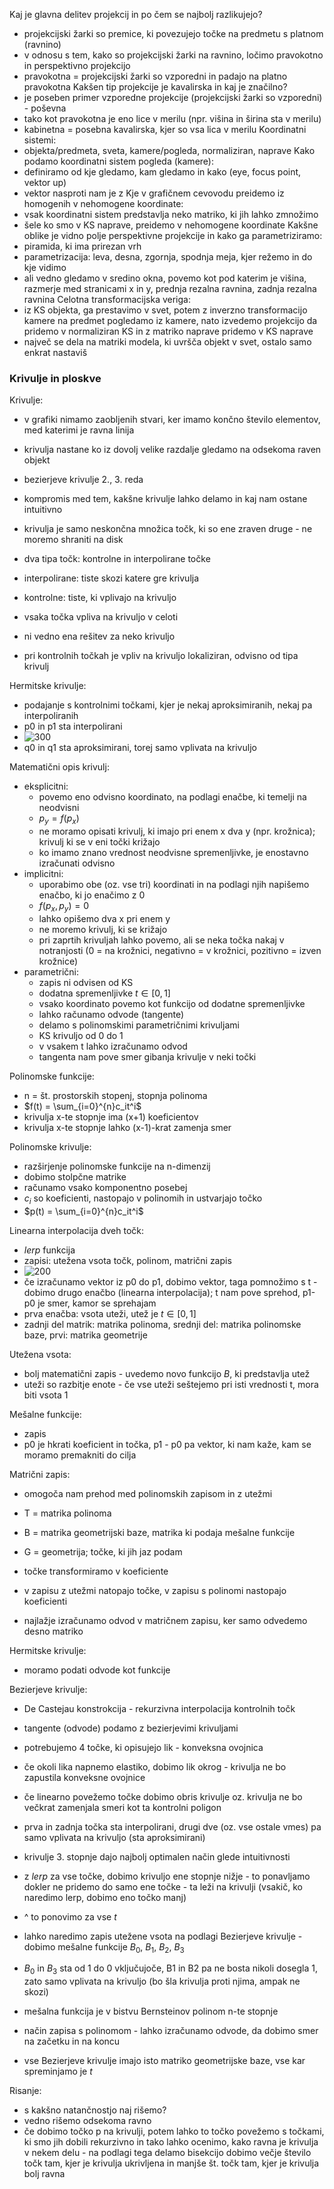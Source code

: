 Kaj je glavna delitev projekcij in po čem se najbolj razlikujejo?
- projekcijski žarki so premice, ki povezujejo točke na predmetu s platnom (ravnino)
- v odnosu s tem, kako so projekcijski žarki na ravnino, ločimo pravokotno in perspektivno projekcijo
- pravokotna = projekcijski žarki so vzporedni in padajo na platno pravokotna
Kakšen tip projekcije je kavalirska in kaj je značilno?
- je poseben primer vzporedne projekcije (projekcijski žarki so vzporedni) - poševna
- tako kot pravokotna je eno lice v merilu (npr. višina in širina sta v merilu)
- kabinetna = posebna kavalirska, kjer so vsa lica v merilu
Koordinatni sistemi:
- objekta/predmeta, sveta, kamere/pogleda, normaliziran, naprave
Kako podamo koordinatni sistem pogleda (kamere):
- definiramo od kje gledamo, kam gledamo in kako (eye, focus point, vektor up)
- vektor nasproti nam je z
Kje v grafičnem cevovodu preidemo iz homogenih v nehomogene koordinate:
- vsak koordinatni sistem predstavlja neko matriko, ki jih lahko zmnožimo
- šele ko smo v KS naprave, preidemo v nehomogene koordinate
Kakšne oblike je vidno polje perspektivne projekcije in kako ga parametriziramo:
- piramida, ki ima prirezan vrh
- parametrizacija: leva, desna, zgornja, spodnja meja, kjer režemo in do kje vidimo
- ali vedno gledamo v sredino okna, povemo kot pod katerim je višina, razmerje med stranicami x in y, prednja rezalna ravnina, zadnja rezalna ravnina
Celotna transformacijska veriga:
- iz KS objekta, ga prestavimo v svet, potem z inverzno transformacijo kamere na predmet pogledamo iz kamere, nato izvedemo projekcijo da pridemo v normaliziran KS in z matriko naprave pridemo v KS naprave
- največ se dela na matriki modela, ki uvršča objekt v svet, ostalo samo enkrat nastaviš


### Krivulje in ploskve

Krivulje:
- v grafiki nimamo zaobljenih stvari, ker imamo končno število elementov, med katerimi je ravna linija
- krivulja nastane ko iz dovolj velike razdalje gledamo na odsekoma raven objekt
- bezierjeve krivulje 2., 3. reda

- kompromis med tem, kakšne krivulje lahko delamo in kaj nam ostane intuitivno
- krivulja je samo neskončna množica točk, ki so ene zraven druge - ne moremo shraniti na disk
- dva tipa točk: kontrolne in interpolirane točke
- interpolirane: tiste skozi katere gre krivulja
- kontrolne: tiste, ki vplivajo na krivuljo

- vsaka točka vpliva na krivuljo v celoti
- ni vedno ena rešitev za neko krivuljo

- pri kontrolnih točkah je vpliv na krivuljo lokaliziran, odvisno od tipa krivulj

Hermitske krivulje:
- podajanje s kontrolnimi točkami, kjer je nekaj aproksimiranih, nekaj pa interpoliranih
- p0 in p1 sta interpolirani
- ![300](../../Images2/Pasted%20image%2020241023104232.png)
- q0 in q1 sta aproksimirani, torej samo vplivata na krivuljo

Matematični opis krivulj:
- eksplicitni:
	- povemo eno odvisno koordinato, na podlagi enačbe, ki temelji na neodvisni
	- $p_y = f(p_x)$
	- ne moramo opisati krivulj, ki imajo pri enem x dva y (npr. krožnica); krivulj ki se v eni točki križajo
	- ko imamo znano vrednost neodvisne spremenljivke, je enostavno izračunati odvisno
- implicitni:
	- uporabimo obe (oz. vse tri) koordinati in na podlagi njih napišemo enačbo, ki jo enačimo z 0
	- $f(p_x, p_y) = 0$
	- lahko opišemo dva x pri enem y
	- ne moremo krivulj, ki se križajo
	- pri zaprtih krivuljah lahko povemo, ali se neka točka nakaj v notranjosti (0 = na krožnici, negativno = v krožnici, pozitivno = izven krožnice)
- parametrični:
	- zapis ni odvisen od KS
	- dodatna spremenljivke $t \in [0, 1]$
	- vsako koordinato povemo kot funkcijo od dodatne spremenljivke
	- lahko računamo odvode (tangente)
	- delamo s polinomskimi parametričnimi krivuljami
	- KS krivuljo od 0 do 1
	- v vsakem t lahko izračunamo odvod
	- tangenta nam pove smer gibanja krivulje v neki točki

Polinomske funkcije:
- n = št. prostorskih stopenj, stopnja polinoma
- $f(t) = \sum_{i=0}^{n}c_it^i$
- krivulja x-te stopnje ima (x+1) koeficientov
- krivulja x-te stopnje lahko (x-1)-krat zamenja smer

Polinomske krivulje:
- razširjenje polinomske funkcije na n-dimenzij
- dobimo stolpčne matrike
- računamo vsako komponentno posebej
- $c_i$ so koeficienti, nastopajo v polinomih in ustvarjajo točko
- $p(t) = \sum_{i=0}^{n}c_it^i$

Linearna interpolacija dveh točk:
- $lerp$ funkcija
- zapisi: utežena vsota točk, polinom, matrični zapis
- ![200](../../Images2/Pasted%20image%2020241023112640.png)
- če izračunamo vektor iz p0 do p1, dobimo vektor, taga pomnožimo s t - dobimo drugo enačbo (linearna interpolacija); t nam pove sprehod, p1-p0 je smer, kamor se sprehajam
- prva enačba: vsota uteži, utež je $t \in [0, 1]$
- zadnji del matrik: matrika polinoma, srednji del: matrika polinomske baze, prvi: matrika geometrije

Utežena vsota:
- bolj matematični zapis - uvedemo novo funkcijo $B$, ki predstavlja utež
- uteži so razbitje enote - če vse uteži seštejemo pri isti vrednosti t, mora biti vsota 1

Mešalne funkcije:
- zapis 
- p0 je hkrati koeficient in točka, p1 - p0 pa vektor, ki nam kaže, kam se moramo premakniti do cilja

Matrični zapis:
- omogoča nam prehod med polinomskih zapisom in z utežmi
- T = matrika polinoma
- B = matrika geometrijski baze, matrika ki podaja mešalne funkcije
- G = geometrija; točke, ki jih jaz podam
- točke transformiramo v koeficiente
- v zapisu z utežmi natopajo točke, v zapisu s polinomi nastopajo koeficienti

- najlažje izračunamo odvod v matričnem zapisu, ker samo odvedemo desno matriko

Hermitske krivulje:
- moramo podati odvode kot funkcije

Bezierjeve krivulje:
- De Castejau konstrokcija - rekurzivna interpolacija kontrolnih točk
- tangente (odvode) podamo z bezierjevimi krivuljami
- potrebujemo 4 točke, ki opisujejo lik - konveksna ovojnica
- če okoli lika napnemo elastiko, dobimo lik okrog - krivulja ne bo zapustila konveksne ovojnice
- če linearno povežemo točke dobimo obris krivulje oz. krivulja ne bo večkrat zamenjala smeri kot ta kontrolni poligon
- prva in zadnja točka sta interpolirani, drugi dve (oz. vse ostale vmes) pa samo vplivata na krivuljo (sta aproksimirani)
- krivulje 3. stopnje dajo najbolj optimalen način glede intuitivnosti

- z $lerp$ za vse točke, dobimo krivuljo ene stopnje nižje - to ponavljamo dokler ne pridemo do samo ene točke - ta leži na krivulji (vsakič, ko naredimo lerp, dobimo eno točko manj)
- ^ to ponovimo za vse $t$

- lahko naredimo zapis utežene vsota na podlagi Bezierjeve krivulje - dobimo mešalne funkcije $B_0$, $B_1$, $B_2$, $B_3$
- $B_0$ in $B_3$ sta od 1 do 0 vključujoče, B1 in B2 pa ne bosta nikoli dosegla 1, zato samo vplivata na krivuljo (bo šla krivulja proti njima, ampak ne skozi)
- mešalna funkcija je v bistvu Bernsteinov polinom n-te stopnje

- način zapisa s polinomom - lahko izračunamo odvode, da dobimo smer na začetku in na koncu

- vse Bezierjeve krivulje imajo isto matriko geometrijske baze, vse kar spreminjamo je $t$

Risanje:
- s kakšno natančnostjo naj rišemo?
- vedno rišemo odsekoma ravno
- če dobimo točko p na krivulji, potem lahko to točko povežemo s točkami, ki smo jih dobili rekurzivno in tako lahko ocenimo, kako ravna je krivulja v nekem delu - na podlagi tega delamo bisekcijo dobimo večje število točk tam, kjer je krivulja ukrivljena in manjše št. točk tam, kjer je krivulja bolj ravna